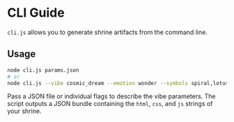 <!-- 🔁 Ritual Engine by Damien Edward Featherstone // Vibe Coding Protocol™ // No_Gas_Labs™ -->
# CLI Guide

`cli.js` allows you to generate shrine artifacts from the command line.

## Usage

```bash
node cli.js params.json
# or
node cli.js --vibe cosmic_dream --emotion wonder --symbols spiral,lotus --ritual_type landing_page
```

Pass a JSON file or individual flags to describe the vibe parameters. The script outputs a JSON bundle containing the `html`, `css`, and `js` strings of your shrine.
